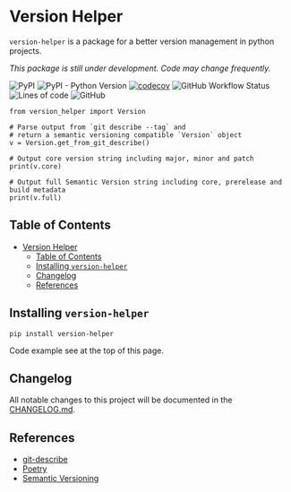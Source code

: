 # Version Helper

`version-helper` is a package for a better version management in python projects.

_This package is still under development. Code may change frequently._

![PyPI](https://img.shields.io/pypi/v/version-helper)
![PyPI - Python Version](https://img.shields.io/pypi/pyversions/version-helper)
[![codecov](https://codecov.io/gh/dl6nm/version-helper/branch/main/graph/badge.svg?token=WNOMQ28E5J)](https://codecov.io/gh/dl6nm/version-helper)
![GitHub Workflow Status](https://img.shields.io/github/workflow/status/dl6nm/version-helper/Codecov%20Workflow)
![Lines of code](https://img.shields.io/tokei/lines/github/dl6nm/version-helper)
![GitHub](https://img.shields.io/github/license/dl6nm/version-helper)

    from version_helper import Version

    # Parse output from `git describe --tag` and 
    # return a semantic versioning compatible `Version` object
    v = Version.get_from_git_describe()

    # Output core version string including major, minor and patch
    print(v.core)

    # Output full Semantic Version string including core, prerelease and build metadata
    print(v.full)

## Table of Contents

- [Version Helper](#version-helper)
  - [Table of Contents](#table-of-contents)
  - [Installing `version-helper`](#installing-version-helper)
  - [Changelog](#changelog)
  - [References](#references)

## Installing `version-helper`

    pip install version-helper

Code example see at the top of this page.

## Changelog

All notable changes to this project will be documented in the [CHANGELOG.md](CHANGELOG.md).

## References

- [git-describe](https://git-scm.com/docs/git-describe)
- [Poetry](https://python-poetry.org/)
- [Semantic Versioning](https://semver.org/)
